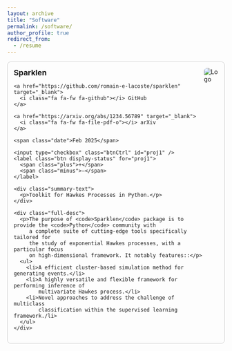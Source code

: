 ```yaml
---
layout: archive
title: "Software"
permalink: /software/
author_profile: true
redirect_from:
  - /resume
---
```


<style>
  .btnCtrl { display: none; }

  .display-status {
    cursor: pointer;
    font-weight: bold;
    font-size: 1.2em;
    margin: 0.5em 0;
    display: inline-block;
  }

  .plus { display: inline; }
  .minus { display: none; }

  .btnCtrl:checked + .display-status .plus { display: none; }
  .btnCtrl:checked + .display-status .minus { display: inline; }

  .summary-text { display: block; }
  .full-desc { display: none; }

  .btnCtrl:checked ~ .summary-text { display: none; }
  .btnCtrl:checked ~ .full-desc { display: block; }

  .full-desc ul {
    padding-left: 1.2em;
  }

  .full-desc code {
    background-color: #f6f8fa;
    padding: 2px 4px;
    border-radius: 4px;
  }

  .project {
    border: 1px solid #ccc;
    border-radius: 8px;
    padding: 1em;
    margin-bottom: 1.5em;
    display: flex;
    justify-content: space-between;
    align-items: flex-start;
  }

  .logo img {
    max-width: 100px;
    border-radius: 6px;
  }

  .title {
    font-size: 1.25em;
    font-weight: bold;
  }
</style>

<div class="project">
  <div class="project_item">
    <span class="title">Sparklen</span><br>

    <a href="https://github.com/romain-e-lacoste/sparklen" target="_blank">
      <i class="fa fa-fw fa-github"></i> GitHub
    </a>

    <a href="https://arxiv.org/abs/1234.56789" target="_blank">
      <i class="fa fa-fw fa-file-pdf-o"></i> arXiv
    </a>

    <span class="date">Feb 2025</span>

    <input type="checkbox" class="btnCtrl" id="proj1" />
    <label class="btn display-status" for="proj1">
      <span class="plus">+</span>
      <span class="minus">−</span>
    </label>

    <div class="summary-text">
      <p>Toolkit for Hawkes Processes in Python.</p>
    </div>

    <div class="full-desc">
      <p>The purpose of <code>Sparklen</code> package is to provide the <code>Python</code> community with 
         a complete suite of cutting-edge tools specifically tailored for 
         the study of exponential Hawkes processes, with a particular focus 
         on high-dimensional framework. It notably features::</p>
      <ul>
        <li>A efficient cluster-based simulation method for generating events.</li>
        <li>A highly versatile and flexible framework for performing inference of 
            multivariate Hawkes process.</li>
        <li>Novel approaches to address the challenge of multiclass 
            classification within the supervised learning framework./li>
      </ul>
    </div>
  </div>

  <div class="logo">
    <img src="https://raw.githubusercontent.com/romain-e-lacoste/sparklen/main/doc/logos/sparklen-logo-black.svg" alt="Logo">
  </div>
</div>
